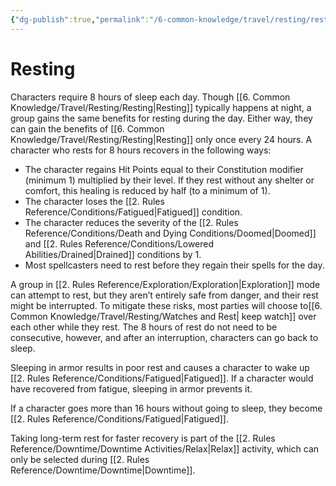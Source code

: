 ```yaml
---
{"dg-publish":true,"permalink":"/6-common-knowledge/travel/resting/resting/"}
---
```


# Resting

Characters require 8 hours of sleep each day. Though [[6. Common Knowledge/Travel/Resting/Resting\|Resting]] typically happens at night, a group gains the same benefits for resting during the day. Either way, they can gain the benefits of [[6. Common Knowledge/Travel/Resting/Resting\|Resting]] only once every 24 hours. A character who rests for 8 hours recovers in the following ways:

- The character regains Hit Points equal to their Constitution modifier (minimum 1) multiplied by their level. If they rest without any shelter or comfort, this healing is reduced by half (to a minimum of 1). 
- The character loses the [[2. Rules Reference/Conditions/Fatigued\|Fatigued]] condition.
- The character reduces the severity of the [[2. Rules Reference/Conditions/Death and Dying Conditions/Doomed\|Doomed]] and [[2. Rules Reference/Conditions/Lowered Abilities/Drained\|Drained]] conditions by 1.
- Most spellcasters need to rest before they regain their spells for the day.

A group in [[2. Rules Reference/Exploration/Exploration\|Exploration]] mode can attempt to rest, but they aren’t entirely safe from danger, and their rest might be interrupted. To mitigate these risks, most parties will choose to[[6. Common Knowledge/Travel/Resting/Watches and Rest\| keep watch]] over each other while they rest. The 8 hours of rest do not need to be consecutive, however, and after an interruption, characters can go back to sleep.  
  
Sleeping in armor results in poor rest and causes a character to wake up [[2. Rules Reference/Conditions/Fatigued\|Fatigued]]. If a character would have recovered from fatigue, sleeping in armor prevents it.  
  
If a character goes more than 16 hours without going to sleep, they become [[2. Rules Reference/Conditions/Fatigued\|Fatigued]].  
  
Taking long-term rest for faster recovery is part of the [[2. Rules Reference/Downtime/Downtime Activities/Relax\|Relax]] activity, which can only be selected during [[2. Rules Reference/Downtime/Downtime\|Downtime]].